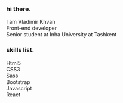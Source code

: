 ### hi there.

I am Vladimir Khvan<br/>
Front-end developer<br/>
Senior student at Inha University at Tashkent

### skills list.
Html5 <br/>
CSS3 <br/>
Sass <br/>
Bootstrap <br/>
Javascript <br/>
React <br/>
